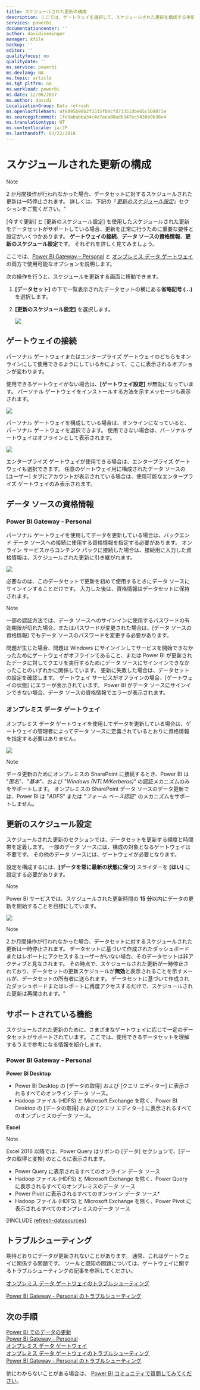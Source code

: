```yaml
---
title: スケジュールされた更新の構成
description: ここでは、ゲートウェイを選択して、スケジュールされた更新を構成する手順を説明します。
services: powerbi
documentationcenter: ''
author: davidiseminger
manager: kfile
backup: ''
editor: ''
qualityfocus: no
qualitydate: ''
ms.service: powerbi
ms.devlang: NA
ms.topic: article
ms.tgt_pltfrm: na
ms.workload: powerbi
ms.date: 12/06/2017
ms.author: davidi
LocalizationGroup: Data refresh
ms.openlocfilehash: af8895b90b2f3315fb0cfd71351dbe65c108071e
ms.sourcegitcommit: 1fe3ababba34c4e7aea08adb347ec5430e0b38e4
ms.translationtype: HT
ms.contentlocale: ja-JP
ms.lasthandoff: 03/22/2018
---
```

# <a name="configuring-scheduled-refresh"></a>スケジュールされた更新の構成

>[!NOTE]
>2 か月間操作が行われなかった場合、データセットに対するスケジュールされた更新は一時停止されます。 詳しくは、下記の「[*更新のスケジュール設定*](#schedule-refresh)」セクションをご覧ください。"
> 
> 

[今すぐ更新] と [更新のスケジュール設定] を使用したスケジュールされた更新をデータセットがサポートしている場合、更新を正常に行うために重要な要件と設定がいくつかあります。 **ゲートウェイの接続**、**データ ソースの資格情報**、**更新のスケジュール設定**です。 それぞれを詳しく見てみましょう。

ここでは、[Power BI Gateway – Personal](personal-gateway.md) と [オンプレミス データ ゲートウェイ](service-gateway-onprem.md)の両方で使用可能なオプションを説明します。

次の操作を行うと、スケジュールを更新する画面に移動できます。

1. **[データセット]** の下で一覧表示されたデータセットの横にある**省略記号 (...)** を選択します。
2. **[更新のスケジュール設定]** を選択します。
   
    ![](media/refresh-scheduled-refresh/dataset-menu.png)

## <a name="gateway-connection"></a>ゲートウェイの接続
パーソナル ゲートウェイまたはエンタープライズ ゲートウェイのどちらをオンラインにして使用できるようにしているかによって、ここに表示されるオプションが変わります。

使用できるゲートウェイがない場合は、**[ゲートウェイ設定]** が無効になっています。 パーソナル ゲートウェイをインストールする方法を示すメッセージも表示されます。

![](media/refresh-scheduled-refresh/gateway-not-configured.png)

パーソナル ゲートウェイを構成している場合は、オンラインになっていると、パーソナル ゲートウェイを選択できます。 使用できない場合は、パーソナル ゲートウェイはオフラインとして表示されます。

![](media/refresh-scheduled-refresh/gateway-connection.png)

エンタープライズ ゲートウェイが使用できる場合は、エンタープライズ ゲートウェイも選択できます。 任意のゲートウェイ用に構成されたデータ ソースの [ユーザー] タブにアカウントが表示されている場合は、使用可能なエンタープライズ ゲートウェイのみ表示されます。

## <a name="data-source-credentials"></a>データ ソースの資格情報
### <a name="power-bi-gateway---personal"></a>Power BI Gateway - Personal
パーソナル ゲートウェイを使用してデータを更新している場合は、バックエンド データ ソースへの接続に使用する資格情報を指定する必要があります。 オンライン サービスからコンテンツ パックに接続した場合は、接続用に入力した資格情報は、スケジュールされた更新に引き継がれます。

![](media/refresh-scheduled-refresh/data-source-credentials-pgw.png)

必要なのは、このデータセットで更新を初めて使用するときにデータ ソースにサインインすることだけです。 入力した後は、資格情報はデータセットに保持されます。

> [!NOTE]
> 一部の認証方法では、データ ソースへのサインインに使用するパスワードの有効期限が切れた場合、またはパスワードが変更された場合は、[データ ソースの資格情報] でもデータ ソースのパスワードを変更する必要があります。
> 
> 

問題が生じた場合、問題は Windows にサインインしてサービスを開始できなかったためにゲートウェイがオフラインであること、または Power BI が更新されたデータに対してクエリを実行するためにデータ ソースにサインインできなかったことのいずれかに関係しています。 更新に失敗した場合は、データセットの設定を確認します。 ゲートウェイ サービスがオフラインの場合、[ゲートウェイの状態] にエラーが表示されています。 Power BI がデータ ソースにサインインできない場合、データ ソースの資格情報でエラーが表示されます。

### <a name="on-premises-data-gateway"></a>オンプレミス データ ゲートウェイ
オンプレミス データ ゲートウェイを使用してデータを更新している場合は、ゲートウェイの管理者によってデータ ソースに定義されているとおりに資格情報を指定する必要はありません。

![](media/refresh-scheduled-refresh/data-source-credentials-egw.png)

> [!NOTE]
> データ更新のためにオンプレミスの SharePoint に接続するとき、Power BI は "*匿名*"、"*基本*"、および "*Windows (NTLM/Kerberos)*" の認証メカニズムのみをサポートします。 オンプレミスの SharePoint データ ソースのデータ更新では、Power BI は "*ADFS*" または "*フォーム ベース認証*" のメカニズムをサポートしません。
> 
> 

## <a name="schedule-refresh"></a>更新のスケジュール設定
スケジュールされた更新のセクションでは、データセットを更新する頻度と時間帯を定義します。 一部のデータ ソースには、構成の対象となるゲートウェイは不要です。 その他のデータ ソースには、ゲートウェイが必要となります。

設定を構成するには、**[データを常に最新の状態に保つ]** スライダーを **[はい]** に設定する必要があります。

> [!NOTE]
> Power BI サービスでは、スケジュールされた更新時間の **15 分**以内にデータの更新を開始することを目標にしています。
> 
> 

![](media/refresh-scheduled-refresh/scheduled-refresh.png)

> [!NOTE]
> 2 か月間操作が行われなかった場合、データセットに対するスケジュールされた更新は一時停止されます。 データセットに基づいて作成されたダッシュボードまたはレポートにアクセスするユーザーがいない場合、そのデータセットは非アクティブと見なされます。 その時点で、スケジュールされた更新が一時停止されており、データセットの更新スケジュールが**無効**と表示されることを示すメールが、データセットの所有者に送られます。 データセットに基づいて作成されたダッシュボードまたはレポートに再度アクセスするだけで、スケジュールされた更新は再開されます。"
> 
> 

## <a name="whats-supported"></a>サポートされている機能
スケジュールされた更新のために、さまざまなゲートウェイに応じて一定のデータセットがサポートされています。 ここでは、使用できるデータセットを理解するうえで参考になる情報を紹介します。

### <a name="power-bi-gateway---personal"></a>Power BI Gateway - Personal
**Power BI Desktop**

* Power BI Desktop の [データの取得] および [クエリ エディター] に表示されるすべてのオンライン データ ソース。
* Hadoop ファイル (HDFS) と Microsoft Exchange を除く、Power BI Desktop の [データの取得] および [クエリ エディター] に表示されるすべてのオンプレミスのデータ ソース。

**Excel**

> [!NOTE]
> Excel 2016 以降では、Power Query はリボンの [データ] セクションで、[データの取得と変換] のところに表示されます。
> 
> 

* Power Query に表示されるすべてのオンライン データ ソース
* Hadoop ファイル (HDFS) と Microsoft Exchange を除く、Power Query に表示されるすべてのオンプレミスのデータ ソース
* Power Pivot に表示されるすべてのオンライン データ ソース\*
* Hadoop ファイル (HDFS) と Microsoft Exchange を除く、Power Pivot に表示されるすべてのオンプレミスのデータ ソース

<!-- Refresh Data sources-->
[!INCLUDE [refresh-datasources](./includes/refresh-datasources.md)]

## <a name="troubleshooting"></a>トラブルシューティング
期待どおりにデータが更新されないことがあります。 通常、これはゲートウェイに関係する問題です。 ツールと既知の問題については、ゲートウェイに関するトラブルシューティングの記事を参照してください。

[オンプレミス データ ゲートウェイのトラブルシューティング](service-gateway-onprem-tshoot.md)

[Power BI Gateway - Personal のトラブルシューティング](service-admin-troubleshooting-power-bi-personal-gateway.md)

## <a name="next-steps"></a>次の手順
[Power BI でのデータの更新](refresh-data.md)  
[Power BI Gateway - Personal](personal-gateway.md)  
[オンプレミス データ ゲートウェイ](service-gateway-onprem.md)  
[オンプレミス データ ゲートウェイのトラブルシューティング](service-gateway-onprem-tshoot.md)  
[Power BI Gateway - Personal のトラブルシューティング](service-admin-troubleshooting-power-bi-personal-gateway.md)  

他にわからないことがある場合は、 [Power BI コミュニティで質問してみてください](http://community.powerbi.com/)。

